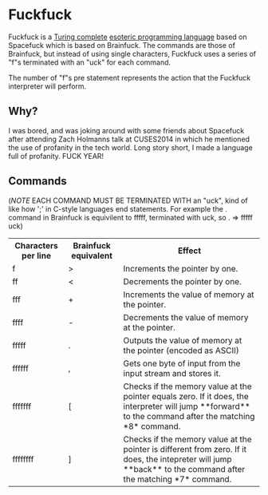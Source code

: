 Fuckfuck
=========

Fuckfuck is a [Turing complete](http://en.wikipedia.org/wiki/Turing_completeness) [esoteric programming language](http://en.wikipedia.org/wiki/Esoteric_programming_language) based on Spacefuck which is based on Brainfuck.
The commands are those of Brainfuck, but instead of using single characters, Fuckfuck uses a series of "f"s terminated with an "uck" for each command. 

The number of "f"s pre statement represents the action that the Fuckfuck interpreter will perform. 

Why?
----

I was bored, and was joking around with some friends about Spacefuck after attending Zach Holmanns talk at CUSES2014 in which he mentioned the use of profanity in the tech world. Long story short, I made a language full of profanity. FUCK YEAR!

Commands
--------
(*NOTE* EACH COMMAND MUST BE TERMINATED WITH an "uck", kind of like how ';' in C-style languages end statements. For example the . command in Brainfuck is equivilent to fffff, terminated with uck, so . => fffff uck)

<table>
	<tr>
		<th>Characters per line</th>
		<th>Brainfuck equivalent</th>
		<th>Effect</th>
	</tr>
	<tr>
		<td>f</td>
		<td>></td>
		<td>Increments the pointer by one.</td>
	</tr>
	<tr>
		<td>ff</td>
		<td><</td>
		<td>Decrements the pointer by one.</td>
	</tr>
	<tr>
		<td>fff</td>
		<td>+</td>
		<td>Increments the value of memory at the pointer.</td>
	</tr>
	<tr>
		<td>ffff</td>
		<td>-</td>
		<td>Decrements the value of memory at the pointer.</td>
	</tr>
	<tr>
		<td>fffff</td>
		<td>.</td>
		<td>Outputs the value of memory at the pointer (encoded as ASCII)</td>
	</tr>
	<tr>
		<td>ffffff</td>
		<td>,</td>
		<td>Gets one byte of input from the input stream and stores it.</td>
	</tr>
	<tr>
		<td>fffffff</td>
		<td>[</td>
		<td>Checks if the memory value at the pointer equals zero. If it does, the interpreter will jump **forward** to the command after the matching *8* command.</td>
	</tr>
	<tr>
		<td>ffffffff</td>
		<td>]</td>
		<td>Checks if the memory value at the pointer is different from zero. If it does, the intepreter will jump **back** to the command after the matching *7* command.</td>
	</tr>
</td>
